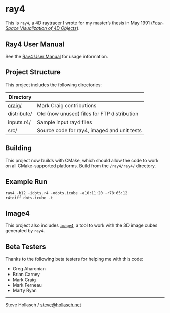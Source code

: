 ray4
====================================================================================================

This is `ray4`, a 4D raytracer I wrote for my master’s thesis in May 1991
([_Four-Space Visualization of 4D Objects_][thesis]).

Ray4 User Manual
-----------------
See the [Ray4 User Manual][] for usage information.


Project Structure
------------------
This project includes the following directories:

  | Directory   |                                             |
  |-------------|---------------------------------------------|
  | [craig/][]  | Mark Craig contributions                    |
  | distribute/ | Old (now unused) files for FTP distribution |
  | inputs.r4/  | Sample input ray4 files                     |
  | src/        | Source code for ray4, image4 and unit tests |


Building
---------
This project now builds with CMake, which should allow the code to work on all CMake-supported
platforms. Build from the `/ray4/ray4/` directory.


Example Run
-----------

    ray4 -b12 -idots.r4 -odots.icube -a10:11:20 -r78:65:12
    r4toiff dots.icube -t


Image4
-------
This project also includes [`image4`][], a tool to work with the 3D image cubes generated by `ray4`.


Beta Testers
------------
Thanks to the following beta testers for helping me with this code:

  - Greg Aharonian
  - Brian Carney
  - Mark Craig
  - Mark Ferneau
  - Marty Ryan

----
Steve Hollasch / steve@hollasch.net



[craig/]:           craig/README.md
[Ray4 User Manual]: ray4.md
[thesis]:           https://hollasch.github.io/ray4/Four-Space_Visualization_of_4D_Objects.html
[`image4`]:         image4.md
